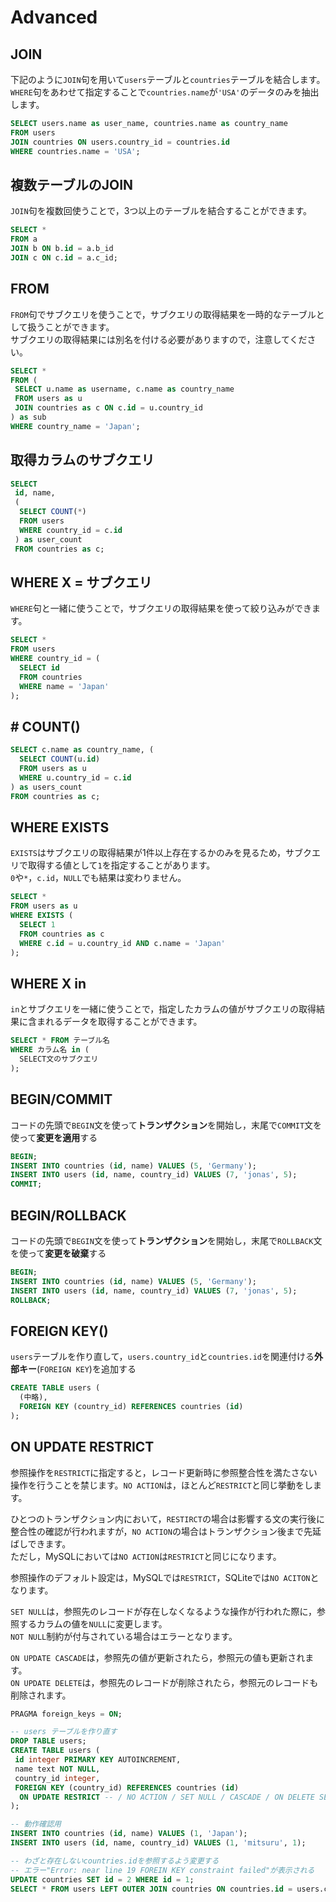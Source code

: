 # Advanced

## JOIN

下記のように`JOIN`句を用いて`users`テーブルと`countries`テーブルを結合します。`WHERE`句をあわせて指定することで`countries.name`が`'USA'`のデータのみを抽出します。

```sql
SELECT users.name as user_name, countries.name as country_name
FROM users
JOIN countries ON users.country_id = countries.id
WHERE countries.name = 'USA';
```

## 複数テーブルのJOIN

`JOIN`句を複数回使うことで，3つ以上のテーブルを結合することができます。

```sql
SELECT *
FROM a
JOIN b ON b.id = a.b_id
JOIN c ON c.id = a.c_id;
```

## FROM

`FROM`句でサブクエリを使うことで，サブクエリの取得結果を一時的なテーブルとして扱うことができます。  
サブクエリの取得結果には別名を付ける必要がありますので，注意してください。

```sql
SELECT *
FROM (
 SELECT u.name as username, c.name as country_name
 FROM users as u
 JOIN countries as c ON c.id = u.country_id
) as sub
WHERE country_name = 'Japan';
```

## 取得カラムのサブクエリ <a id="section-title"></a>

```sql
SELECT
 id, name,
 (
  SELECT COUNT(*)
  FROM users 
  WHERE country_id = c.id
 ) as user_count
 FROM countries as c;
```

## WHERE X = サブクエリ <a id="section-title"></a>

`WHERE`句と一緒に使うことで，サブクエリの取得結果を使って絞り込みができます。

```sql
SELECT *
FROM users
WHERE country_id = (
  SELECT id
  FROM countries
  WHERE name = 'Japan'
);
```

## \# COUNT\(\)

```sql
SELECT c.name as country_name, (
  SELECT COUNT(u.id)
  FROM users as u
  WHERE u.country_id = c.id
) as users_count
FROM countries as c;
```

## WHERE EXISTS <a id="section-title"></a>

`EXISTS`はサブクエリの取得結果が1件以上存在するかのみを見るため，サブクエリで取得する値として`1`を指定することがあります。  
`0`や`*`，`c.id`，`NULL`でも結果は変わりません。

```sql
SELECT *
FROM users as u
WHERE EXISTS (
  SELECT 1
  FROM countries as c
  WHERE c.id = u.country_id AND c.name = 'Japan'
);
```

## WHERE X in  <a id="section-title"></a>

`in`とサブクエリを一緒に使うことで，指定したカラムの値がサブクエリの取得結果に含まれるデータを取得することができます。

```sql
SELECT * FROM テーブル名
WHERE カラム名 in (
  SELECT文のサブクエリ
);
```

## BEGIN/COMMIT <a id="section-title"></a>

コードの先頭で`BEGIN`文を使って**トランザクション**を開始し，末尾で`COMMIT`文を使って**変更を適用**する

```sql
BEGIN;
INSERT INTO countries (id, name) VALUES (5, 'Germany');
INSERT INTO users (id, name, country_id) VALUES (7, 'jonas', 5);
COMMIT;
```

## BEGIN/ROLLBACK <a id="section-title"></a>

コードの先頭で`BEGIN`文を使って**トランザクション**を開始し，末尾で`ROLLBACK`文を使って**変更を破棄**する

```sql
BEGIN;
INSERT INTO countries (id, name) VALUES (5, 'Germany');
INSERT INTO users (id, name, country_id) VALUES (7, 'jonas', 5);
ROLLBACK;
```

## FOREIGN KEY\(\) <a id="section-title"></a>

`users`テーブルを作り直して，`users.country_id`と`countries.id`を関連付ける**外部キー**\(`FOREIGN KEY`\)を追加する

```sql
CREATE TABLE users (
  (中略),
  FOREIGN KEY (country_id) REFERENCES countries (id)
);
```

## ON UPDATE RESTRICT <a id="section-title"></a>

参照操作を`RESTRICT`に指定すると，レコード更新時に参照整合性を満たさない操作を行うことを禁じます。`NO ACTION`は，ほとんど`RESTRICT`と同じ挙動をします。

ひとつのトランザクション内において，`RESTIRCT`の場合は影響する文の実行後に整合性の確認が行われますが，`NO ACTION`の場合はトランザクション後まで先延ばしできます。  
ただし，MySQLにおいては`NO ACTION`は`RESTRICT`と同じになります。

参照操作のデフォルト設定は，MySQLでは`RESTRICT`，SQLiteでは`NO ACITON`となります。

`SET NULL`は，参照先のレコードが存在しなくなるような操作が行われた際に，参照するカラムの値を`NULL`に変更します。  
`NOT NULL`制約が付与されている場合はエラーとなります。

`ON UPDATE CASCADE`は，参照先の値が更新されたら，参照元の値も更新されます。  
`ON UPDATE DELETE`は，参照先のレコードが削除されたら，参照元のレコードも削除されます。

```sql
PRAGMA foreign_keys = ON;

-- users テーブルを作り直す
DROP TABLE users;
CREATE TABLE users (
 id integer PRIMARY KEY AUTOINCREMENT,
 name text NOT NULL,
 country_id integer,
 FOREIGN KEY (country_id) REFERENCES countries (id)
  ON UPDATE RESTRICT -- / NO ACTION / SET NULL / CASCADE / ON DELETE SET NULL
);

-- 動作確認用
INSERT INTO countries (id, name) VALUES (1, 'Japan');
INSERT INTO users (id, name, country_id) VALUES (1, 'mitsuru', 1);

-- わざと存在しないcountries.idを参照するよう変更する
-- エラー"Error: near line 19 FOREIN KEY constraint failed"が表示される
UPDATE countries SET id = 2 WHERE id = 1;
SELECT * FROM users LEFT OUTER JOIN countries ON countries.id = users.country_id;
```





